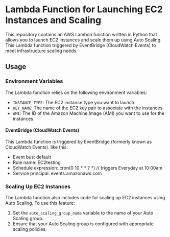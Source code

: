 # Lambda Function for Launching EC2 Instances and Scaling

This repository contains an AWS Lambda function written in Python that allows you to launch EC2 instances and scale them up using Auto Scaling. This Lambda function triggered by EventBridge (CloudWatch Events) to meet infrastructure scaling needs.

## Usage

### Environment Variables

The Lambda function relies on the following environment variables:

- `INSTANCE_TYPE`: The EC2 instance type you want to launch.
- `KEY_NAME`: The name of the EC2 key pair to associate with the instances.
- `AMI`: The ID of the Amazon Machine Image (AMI) you want to use for the instances.

#### EventBridge (CloudWatch Events)

This Lambda function is triggered by EventBridge (formerly known as CloudWatch Events). like this:

- Event bus: default
- Rule name: EC2testing
- Schedule expression: cron(0 10 * * ? *)  // triggers Everyday at 10:00am
- Service principal: events.amazonaws.com

### Scaling Up EC2 Instances

The Lambda function also includes code for scaling up EC2 instances using Auto Scaling. To use this feature:

1. Set the `auto_scaling_group_name` variable to the name of your Auto Scaling group.
2. Ensure that your Auto Scaling group is configured with appropriate scaling policies.
